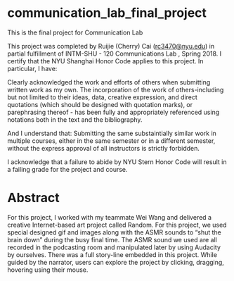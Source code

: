 # communication_lab_final_project

This is the final project for Communication Lab

This project was completed by Ruijie (Cherry) Cai (rc3470@nyu.edu) in partial fulfillment of INTM-SHU - 120 Communications Lab , Spring 2018. I certify that the NYU Shanghai Honor Code applies to this project. In particular, I have:

Clearly acknowledged the work and efforts of others when submitting written work as my own. The incorporation of the work of others-including but not limited to their ideas, data, creative expression, and direct quotations (which should be designed with quotation marks), or parephrasing thereof - has been fully and appropriately referenced using notations both in the text and the bibliography.

And I understand that: Submitting the same substaintially similar work in multiple courses, either in the same semester or in a different semester, without the express approval of all instructors is strictly forbidden.

I acknowledge that a failure to abide by NYU Stern Honor Code will result in a failing grade for the project and course.

# Abstract
For this project, I worked with my teammate Wei Wang and delivered a creative  Internet-based art project called Random. For this project, we used special designed gif and images along with the ASMR sounds to “shut the brain down” during the busy final time. The ASMR sound we used are all recorded in the podcasting room and manipulated later by using Audacity by ourselves. There was a full story-line embedded in this project. While guided by the narrator, users can explore the project by clicking, dragging, hovering using their mouse.
